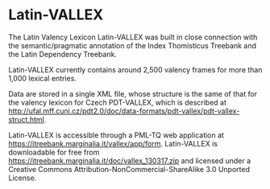 # Latin-VALLEX

The Latin Valency Lexicon Latin-VALLEX was built in close connection with the semantic/pragmatic annotation of the Index Thomisticus Treebank and the Latin Dependency Treebank.

Latin-VALLEX currently contains around 2,500 valency frames for more than 1,000 lexical entries.

Data are stored in a single XML file, whose structure is the same of that for the valency lexicon for Czech PDT-VALLEX, which is described at http://ufal.mff.cuni.cz/pdt2.0/doc/data-formats/pdt-vallex/pdt-vallex-struct.html.

Latin-VALLEX is accessible through a PML-TQ web application at https://itreebank.marginalia.it/vallex/app/form. Latin-VALLEX is downloadable for free from https://itreebank.marginalia.it/doc/vallex_130317.zip and licensed under a Creative Commons Attribution-NonCommercial-ShareAlike 3.0 Unported License.
